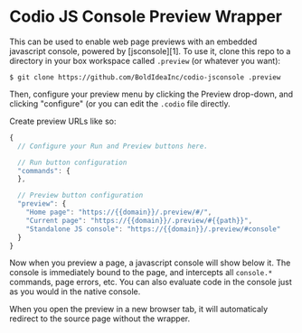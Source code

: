 # Codio JS Console Preview Wrapper

This can be used to enable web page previews with an embedded javascript
console, powered by [jsconsole][1]. To use it, clone this repo to a directory in
your box workspace called `.preview` (or whatever you want):

    $ git clone https://github.com/BoldIdeaInc/codio-jsconsole .preview

Then, configure your preview menu by clicking the Preview drop-down, and
clicking "configure" (or you can edit the `.codio` file directly.

Create preview URLs like so:

```javascript
{
  // Configure your Run and Preview buttons here.

  // Run button configuration
  "commands": {
  },

  // Preview button configuration
  "preview": {
    "Home page": "https://{{domain}}/.preview/#/",
    "Current page": "https://{{domain}}/.preview/#{{path}}",
    "Standalone JS console": "https://{{domain}}/.preview/#console"
  }
}
```

Now when you preview a page, a javascript console will show below it. The
console is immediately bound to the page, and intercepts all `console.*`
commands, page errors, etc. You can also evaluate code in the console just as
you would in the native console.

When you open the preview in a new browser tab, it will automaticaly redirect to
the source page without the wrapper.
